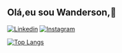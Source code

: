 ## Olá,eu sou Wanderson,👋
[![Linkedin](https://img.shields.io/badge/LinkedIn-0077B5?style=for-the-badge&logo=linkedin&logoColor=white)](https://www.linkedin.com/in/wandersonmatheus/)
[![Instagram](https://img.shields.io/badge/Instagram-E4405F?style=for-the-badge&logo=instagram&logoColor=white)](https://www.instagram.com/w.matheus.75/)

[![Top Langs](https://github-readme-stats.vercel.app/api/top-langs/?username=WandersonMatheus)](https://github.com/WandersonMatheus/github-readme-stats)

<!--
**WandersonMatheus/WandersonMatheus** is a ✨ _special_ ✨ repository because its `README.md` (this file) appears on your GitHub profile.

Here are some ideas to get you started:

- 🔭 I’m currently working on ...
- 🌱 I’m currently learning ...
- 👯 I’m looking to collaborate on ...
- 🤔 I’m looking for help with ...
- 💬 Ask me about ...
- 📫 How to reach me: ...
- 😄 Pronouns: ...
- ⚡ Fun fact: ...
-->
